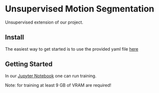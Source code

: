# Unsupervised Motion Segmentation

Unsupervised extension of our project.

## Install

The easiest way to get started is to use the provided yaml file [here](../supervised/env.yaml)

## Getting Started

In our [Jupyter Notebook](/unsupervised/train.ipynb) one can run training.

Note: for training at least 9 GB of VRAM are required!
